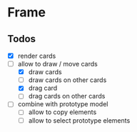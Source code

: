 # Frame

## Todos

- [x] render cards
- [ ] allow to draw / move cards
  - [x] draw cards
  - [ ] draw cards on other cards
  - [x] drag card
  - [ ] drag cards on other cards
- [ ] combine with prototype model
  - [ ] allow to copy elements
  - [ ] allow to select prototype elements
